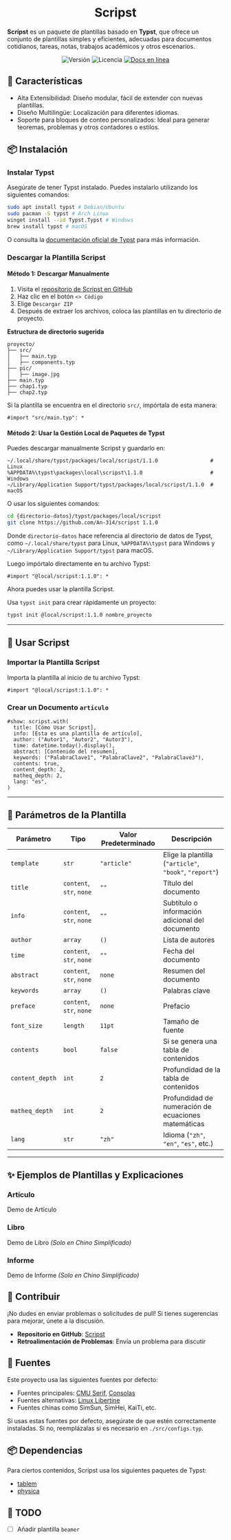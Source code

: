 <h1 align="center"> Scripst </h1>

**Scripst** es un paquete de plantillas basado en **Typst**, que ofrece un conjunto de plantillas simples y eficientes, adecuadas para documentos cotidianos, tareas, notas, trabajos académicos y otros escenarios.

<div align="center">
  <img src="https://img.shields.io/badge/version-1.1.0-limegreen.svg" alt="Versión">
  <img src="https://img.shields.io/badge/license-MIT-greenyellow.svg" alt="Licencia">
  <a href="https://an-314.github.io/scripst/es">
    <img src="https://img.shields.io/badge/docs-online-lawngreen.svg" alt="Docs en línea">
  </a>
</div>

## 🚀 Características

* Alta Extensibilidad: Diseño modular, fácil de extender con nuevas plantillas.
* Diseño Multilingüe: Localización para diferentes idiomas.
* Soporte para bloques de conteo personalizados: Ideal para generar teoremas, problemas y otros contadores o estilos.

## 📦 Instalación

### Instalar Typst

Asegúrate de tener Typst instalado. Puedes instalarlo utilizando los siguientes comandos:

```bash
sudo apt install typst # Debian/Ubuntu
sudo pacman -S typst # Arch Linux
winget install --id Typst.Typst # Windows
brew install typst # macOS
```

O consulta la [documentación oficial de Typst](https://github.com/typst/typst) para más información.

### Descargar la Plantilla Scripst

#### Método 1: Descargar Manualmente

1. Visita el [repositorio de Scripst en GitHub](https://github.com/An-314/scripst)
2. Haz clic en el botón `<> Código`
3. Elige `Descargar ZIP`
4. Después de extraer los archivos, coloca las plantillas en tu directorio de proyecto.

**Estructura de directorio sugerida**

```plaintext
proyecto/
├── src/
│   ├── main.typ
│   ├── components.typ
├── pic/
│   ├── image.jpg
├── main.typ
├── chap1.typ
├── chap2.typ
```

Si la plantilla se encuentra en el directorio `src/`, impórtala de esta manera:

```typst
#import "src/main.typ": *
```

#### Método 2: Usar la Gestión Local de Paquetes de Typst

Puedes descargar manualmente Scripst y guardarlo en:

```
~/.local/share/typst/packages/local/scripst/1.1.0                 # Linux
%APPDATA%\typst\packages\local\scripst\1.1.0                      # Windows
~/Library/Application Support/typst/packages/local/scripst/1.1.0  # macOS
```

O usar los siguientes comandos:

```bash
cd {directorio-datos}/typst/packages/local/scripst
git clone https://github.com/An-314/scripst 1.1.0
```

Donde `directorio-datos` hace referencia al directorio de datos de Typst, como `~/.local/share/typst` para Linux, `%APPDATA%\typst` para Windows y `~/Library/Application Support/typst` para macOS.

Luego impórtalo directamente en tu archivo Typst:

```typst
#import "@local/scripst:1.1.0": *
```

Ahora puedes usar la plantilla Scripst.

Usa `typst init` para crear rápidamente un proyecto:

```bash
typst init @local/scripst:1.1.0 nombre_proyecto
```

* * *

## 📄 Usar Scripst

### Importar la Plantilla Scripst

Importa la plantilla al inicio de tu archivo Typst:

```typst
#import "@local/scripst:1.1.0": *
```

### Crear un Documento `artículo`

```typst
#show: scripst.with(
  title: [Cómo Usar Scripst],
  info: [Esta es una plantilla de artículo],
  author: ("Autor1", "Autor2", "Autor3"),
  time: datetime.today().display(),
  abstract: [Contenido del resumen],
  keywords: ("PalabraClave1", "PalabraClave2", "PalabraClave3"),
  contents: true,
  content_depth: 2,
  matheq_depth: 2,
  lang: "es",
)
```

* * *

## 🔧 Parámetros de la Plantilla

| Parámetro | Tipo | Valor Predeterminado | Descripción                                            |
| --- | --- | --- |--------------------------------------------------------|
| `template` | `str` | `"article"` | Elige la plantilla (`"article"`, `"book"`, `"report"`) |
| `title` | `content`, `str`, `none` | `""` | Título del documento                                   |
| `info` | `content`, `str`, `none` | `""` | Subtítulo o información adicional del documento        |
| `author` | `array` | `()` | Lista de autores                                       |
| `time` | `content`, `str`, `none` | `""` | Fecha del documento                                    |
| `abstract` | `content`, `str`, `none` | `none` | Resumen del documento                                  |
| `keywords` | `array` | `()` | Palabras clave                                         |
| `preface` | `content`, `str`, `none` | `none` | Prefacio                                               |
| `font_size` | `length` | `11pt` | Tamaño de fuente                                       |
| `contents` | `bool` | `false` | Si se genera una tabla de contenidos                   |
| `content_depth` | `int` | `2` | Profundidad de la tabla de contenidos                  |
| `matheq_depth` | `int` | `2` | Profundidad de numeración de ecuaciones matemáticas    |
| `lang` | `str` | `"zh"` | Idioma (`"zh"`, `"en"`, `"es"`, etc.)                  |

* * *

## ✨ Ejemplos de Plantillas y Explicaciones

### Artículo

  
Demo de Artículo

### Libro

  
Demo de Libro _(Solo en Chino Simplificado)_

### Informe

  
Demo de Informe _(Solo en Chino Simplificado)_

## 📜 Contribuir

¡No dudes en enviar problemas o solicitudes de pull! Si tienes sugerencias para mejorar, únete a la discusión.

* **Repositorio en GitHub**: [Scripst](https://github.com/An-314/scripst)
* **Retroalimentación de Problemas**: Envía un problema para discutir

## 📌 Fuentes

Este proyecto usa las siguientes fuentes por defecto:

* Fuentes principales: [CMU Serif](https://en.wikipedia.org/wiki/Computer_Modern), [Consolas](https://en.wikipedia.org/wiki/Consolas)
* Fuentes alternativas: [Linux Libertine](https://en.wikipedia.org/wiki/Linux_Libertine)
* Fuentes chinas como SimSun, SimHei, KaiTi, etc.

Si usas estas fuentes por defecto, asegúrate de que estén correctamente instaladas. Si no, reemplázalas si es necesario en `./src/configs.typ`.

## 📦 Dependencias

Para ciertos contenidos, Scripst usa los siguientes paquetes de Typst:

* [tablem](https://typst.app/universe/package/tablem)
* [physica](https://typst.app/universe/package/physica)

## 🎯 TODO

* [ ]  Añadir plantilla `beamer`